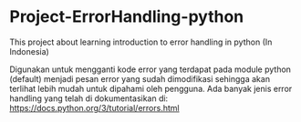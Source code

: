 # Project-ErrorHandling-python
This project about learning introduction to error handling in python (In Indonesia)

Digunakan untuk mengganti kode error yang terdapat pada module python (default) menjadi pesan error yang sudah dimodifikasi sehingga akan terlihat lebih mudah untuk dipahami oleh pengguna.
Ada banyak jenis error handling yang telah di dokumentasikan di: https://docs.python.org/3/tutorial/errors.html 
